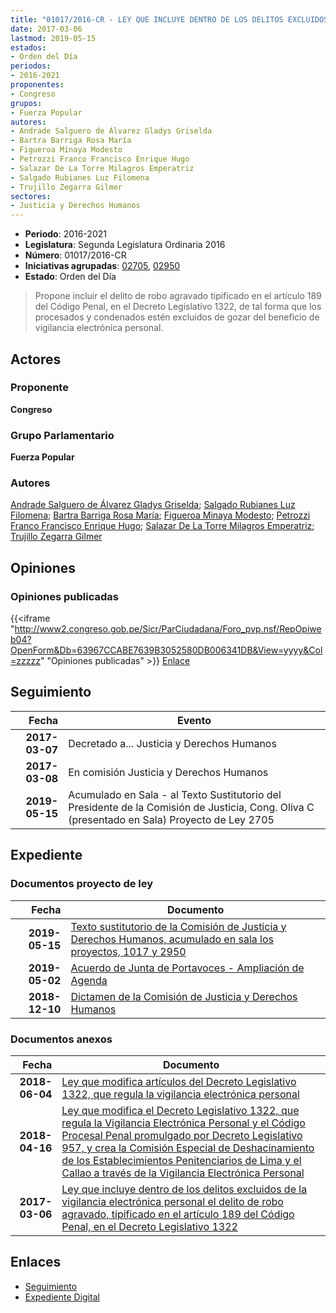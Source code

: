 ```yaml
---
title: "01017/2016-CR - LEY QUE INCLUYE DENTRO DE LOS DELITOS EXCLUIDOS DE LA VIGILANCIA ELECTRÓNICA PERSONAL EL DELITO DE ROBO AGRAVADO TIPIFICADO EN EL ARTÍCULO 189 DEL CÓDIGO PENAL, EN EL DECRETO LEGISLATIVO 1322"
date: 2017-03-06
lastmod: 2019-05-15
estados:
- Orden del Día
periodos:
- 2016-2021
proponentes:
- Congreso
grupos:
- Fuerza Popular
autores:
- Andrade Salguero de Álvarez Gladys Griselda
- Bartra Barriga Rosa María
- Figueroa Minaya Modesto
- Petrozzi Franco Francisco Enrique Hugo
- Salazar De La Torre Milagros Emperatriz
- Salgado Rubianes Luz Filomena
- Trujillo Zegarra Gilmer
sectores:
- Justicia y Derechos Humanos
---
```

- **Periodo**: 2016-2021
- **Legislatura**: Segunda Legislatura Ordinaria 2016
- **Número**: 01017/2016-CR
- **Iniciativas agrupadas**: [02705](../../02700/02705), [02950](../../02900/02950)
- **Estado**: Orden del Día

> Propone incluir el delito de robo agravado tipificado en el artículo 189 del Código Penal, en el Decreto Legislativo 1322, de tal forma que los procesados y condenados estén excluidos de gozar del beneficio de vigilancia electrónica personal.


## Actores

### Proponente

**Congreso**

### Grupo Parlamentario

**Fuerza Popular**

### Autores

[Andrade Salguero de Álvarez Gladys Griselda](mailto:mailto:gandrade@congreso.gob.pe); [Salgado Rubianes Luz Filomena](mailto:mailto:lsalgado@congreso.gob.pe); [Bartra Barriga Rosa María](mailto:mailto:rbartra@congreso.gob.pe); [Figueroa Minaya Modesto](mailto:mailto:mfigueroam@congreso.gob.pe); [Petrozzi Franco Francisco Enrique Hugo](mailto:mailto:fpetrozzi@congreso.gob.pe); [Salazar De La Torre Milagros Emperatriz](mailto:mailto:msalazard@congreso.gob.pe); [Trujillo Zegarra Gilmer](mailto:mailto:gtrujilloz@congreso.gob.pe)

## Opiniones

### Opiniones publicadas

{{<iframe "http://www2.congreso.gob.pe/Sicr/ParCiudadana/Foro_pvp.nsf/RepOpiweb04?OpenForm&Db=63967CCABE7639B3052580DB006341DB&View=yyyy&Col=zzzzz" "Opiniones publicadas" >}}
[Enlace](http://www2.congreso.gob.pe/Sicr/ParCiudadana/Foro_pvp.nsf/RepOpiweb04?OpenForm&Db=63967CCABE7639B3052580DB006341DB&View=yyyy&Col=zzzzz)


## Seguimiento

| Fecha | Evento |
|------:|--------|
| **2017-03-07** | Decretado a... Justicia y Derechos Humanos |
| **2017-03-08** | En comisión Justicia y Derechos Humanos |
| **2019-05-15** | Acumulado en Sala - al Texto Sustitutorio del Presidente de la Comisión de Justicia, Cong. Oliva C (presentado en Sala) Proyecto de Ley 2705 |

## Expediente

### Documentos proyecto de ley

| Fecha | Documento |
|------:|-----------|
| **2019-05-15** | [Texto sustitutorio de la Comisión de Justicia y Derechos Humanos, acumulado en sala los proyectos, 1017 y 2950](http://www.leyes.congreso.gob.pe/Documentos/2016_2021/Texto_Sustitutorio/Proyectos_de_Ley/TS0270520190512.pdf) |
| **2019-05-02** | [Acuerdo de Junta de Portavoces - Ampliación de Agenda](http://www.leyes.congreso.gob.pe/Documentos/2016_2021/Acuerdos/Junta_Portavoces/AJP0270520190502.pdf) |
| **2018-12-10** | [Dictamen de la Comisión de Justicia y Derechos Humanos](http://www.leyes.congreso.gob.pe/Documentos/2016_2021/Dictamenes/Proyectos_de_Ley/02637DC05MAY20180509.pdf) |

### Documentos anexos

| Fecha | Documento |
|------:|-----------|
| **2018-06-04** | [Ley que modifica artículos del Decreto Legislativo 1322, que regula la vigilancia electrónica personal](http://www.leyes.congreso.gob.pe/Documentos/2016_2021/Proyectos_de_Ley_y_de_Resoluciones_Legislativas/PL0295020180604..pdf) |
| **2018-04-16** | [Ley que modifica el Decreto Legislativo 1322, que regula la Vigilancia Electrónica Personal y el Código Procesal Penal promulgado por Decreto Legislativo 957, y crea la Comisión Especial de Deshacinamiento de los Establecimientos Penitenciarios de Lima y el Callao a través de la Vigilancia Electrónica Personal](http://www.leyes.congreso.gob.pe/Documentos/2016_2021/Proyectos_de_Ley_y_de_Resoluciones_Legislativas/PL0270520180416.pdf) |
| **2017-03-06** | [Ley que incluye dentro de los delitos excluidos de la vigilancia electrónica personal el delito de robo agravado, tipificado en el artículo 189 del Código Penal, en el Decreto Legislativo 1322](http://www.leyes.congreso.gob.pe/Documentos/2016_2021/Proyectos_de_Ley_y_de_Resoluciones_Legislativas/PL0101720170306.pdf) |

## Enlaces

- [Seguimiento](http://www2.congreso.gob.pe/Sicr/TraDocEstProc/CLProLey2016.nsf/f7fff46988ca05b1052578e100829cc7/1dbdd20626020042052580db0067f27e?OpenDocument)
- [Expediente Digital](http://www2.congreso.gob.pe/Sicr/TraDocEstProc/Expvirt_2011.nsf/visbusqptramdoc1621/01017?opendocument)

